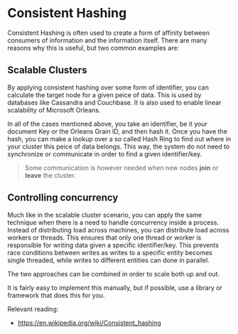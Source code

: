 # Consistent Hashing

Consistent Hashing is often used to create a form of affinity between consumers of information and the information itself.
There are many reasons why this is useful, but two common examples are:

## Scalable Clusters

By applying consistent hashing over some form of identifier, you can calculate the target node for a given peice of data.
This is used by databases like Cassandra and Couchbase.
It is also used to enable linear scalability of Microsoft Orleans.

In all of the cases mentioned above, you take an identifier, be it your document Key or the Orleans Grain ID, and then hash it.
Once you have the hash, you can make a lookup over a so called Hash Ring to find out where in your cluster this peice of data belongs.
This way, the system do not need to synchronize or communicate in order to find a given identifier/key.

> Some communication is however needed when new nodes **join** or **leave** the cluster.

## Controlling concurrency

Much like in the scalable cluster scenario, you can apply the same technique when there is a need to handle concurrency inside a process.
Instead of distributing load across machines, you can distribute load across workers or threads.
This ensures that only one thread or worker is responsible for writing data given a specific identifier/key.
This prevents race conditions between writes as writes to a specific entity becomes single threaded, while writes to different entities can done in parallel.

The two approaches can be combined in order to scale both up and out.

It is fairly easy to implement this manually, but if possible, use a library or framework that does this for you.

Relevant reading:

* https://en.wikipedia.org/wiki/Consistent_hashing
